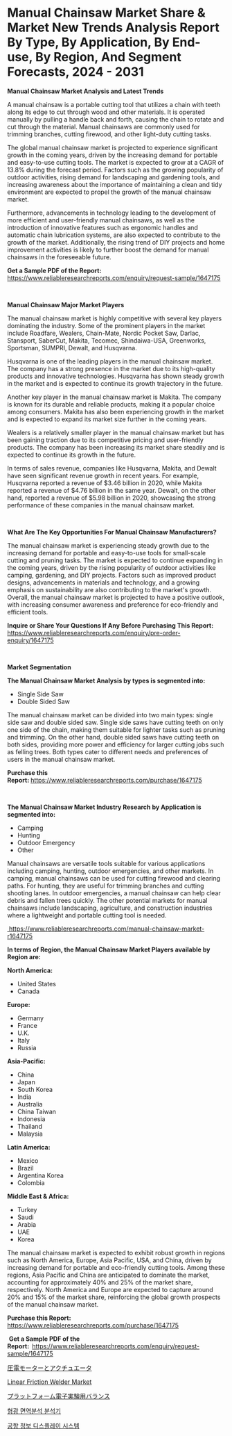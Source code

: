<p><h1>Manual Chainsaw Market Share & Market New Trends Analysis Report By Type, By Application, By End-use, By Region, And Segment Forecasts, 2024 - 2031</h1></p><p><strong>Manual Chainsaw Market Analysis and Latest Trends</strong></p>
<p><p>A manual chainsaw is a portable cutting tool that utilizes a chain with teeth along its edge to cut through wood and other materials. It is operated manually by pulling a handle back and forth, causing the chain to rotate and cut through the material. Manual chainsaws are commonly used for trimming branches, cutting firewood, and other light-duty cutting tasks.</p><p>The global manual chainsaw market is projected to experience significant growth in the coming years, driven by the increasing demand for portable and easy-to-use cutting tools. The market is expected to grow at a CAGR of 13.8% during the forecast period. Factors such as the growing popularity of outdoor activities, rising demand for landscaping and gardening tools, and increasing awareness about the importance of maintaining a clean and tidy environment are expected to propel the growth of the manual chainsaw market.</p><p>Furthermore, advancements in technology leading to the development of more efficient and user-friendly manual chainsaws, as well as the introduction of innovative features such as ergonomic handles and automatic chain lubrication systems, are also expected to contribute to the growth of the market. Additionally, the rising trend of DIY projects and home improvement activities is likely to further boost the demand for manual chainsaws in the foreseeable future.</p></p>
<p><strong>Get a Sample PDF of the Report:&nbsp;</strong> <a href="https://www.reliableresearchreports.com/enquiry/request-sample/1647175">https://www.reliableresearchreports.com/enquiry/request-sample/1647175</a></p>
<p>&nbsp;</p>
<p><strong>Manual Chainsaw Major Market Players</strong></p>
<p><p>The manual chainsaw market is highly competitive with several key players dominating the industry. Some of the prominent players in the market include Roadfare, Wealers, Chain-Mate, Nordic Pocket Saw, Darlac, Stansport, SaberCut, Makita, Tecomec, Shindaiwa-USA, Greenworks, Sportsman, SUMPRI, Dewalt, and Husqvarna.</p><p>Husqvarna is one of the leading players in the manual chainsaw market. The company has a strong presence in the market due to its high-quality products and innovative technologies. Husqvarna has shown steady growth in the market and is expected to continue its growth trajectory in the future.</p><p>Another key player in the manual chainsaw market is Makita. The company is known for its durable and reliable products, making it a popular choice among consumers. Makita has also been experiencing growth in the market and is expected to expand its market size further in the coming years.</p><p>Wealers is a relatively smaller player in the manual chainsaw market but has been gaining traction due to its competitive pricing and user-friendly products. The company has been increasing its market share steadily and is expected to continue its growth in the future.</p><p>In terms of sales revenue, companies like Husqvarna, Makita, and Dewalt have seen significant revenue growth in recent years. For example, Husqvarna reported a revenue of $3.46 billion in 2020, while Makita reported a revenue of $4.76 billion in the same year. Dewalt, on the other hand, reported a revenue of $5.98 billion in 2020, showcasing the strong performance of these companies in the manual chainsaw market.</p></p>
<p>&nbsp;</p>
<p><strong>What Are The Key Opportunities For Manual Chainsaw Manufacturers?</strong></p>
<p><p>The manual chainsaw market is experiencing steady growth due to the increasing demand for portable and easy-to-use tools for small-scale cutting and pruning tasks. The market is expected to continue expanding in the coming years, driven by the rising popularity of outdoor activities like camping, gardening, and DIY projects. Factors such as improved product designs, advancements in materials and technology, and a growing emphasis on sustainability are also contributing to the market's growth. Overall, the manual chainsaw market is projected to have a positive outlook, with increasing consumer awareness and preference for eco-friendly and efficient tools.</p></p>
<p><strong>Inquire or Share Your Questions If Any Before Purchasing This Report:</strong> <a href="https://www.reliableresearchreports.com/enquiry/pre-order-enquiry/1647175">https://www.reliableresearchreports.com/enquiry/pre-order-enquiry/1647175</a></p>
<p>&nbsp;</p>
<p><strong>Market Segmentation</strong></p>
<p><strong>The Manual Chainsaw Market Analysis by types is segmented into:</strong></p>
<p><ul><li>Single Side Saw</li><li>Double Sided Saw</li></ul></p>
<p><p>The manual chainsaw market can be divided into two main types: single side saw and double sided saw. Single side saws have cutting teeth on only one side of the chain, making them suitable for lighter tasks such as pruning and trimming. On the other hand, double sided saws have cutting teeth on both sides, providing more power and efficiency for larger cutting jobs such as felling trees. Both types cater to different needs and preferences of users in the manual chainsaw market.</p></p>
<p><strong>Purchase this Report:&nbsp;</strong><a href="https://www.reliableresearchreports.com/purchase/1647175">https://www.reliableresearchreports.com/purchase/1647175</a></p>
<p>&nbsp;</p>
<p><strong>The Manual Chainsaw Market Industry Research by Application is segmented into:</strong></p>
<p><ul><li>Camping</li><li>Hunting</li><li>Outdoor Emergency</li><li>Other</li></ul></p>
<p><p>Manual chainsaws are versatile tools suitable for various applications including camping, hunting, outdoor emergencies, and other markets. In camping, manual chainsaws can be used for cutting firewood and clearing paths. For hunting, they are useful for trimming branches and cutting shooting lanes. In outdoor emergencies, a manual chainsaw can help clear debris and fallen trees quickly. The other potential markets for manual chainsaws include landscaping, agriculture, and construction industries where a lightweight and portable cutting tool is needed.</p></p>
<p><a href="https://www.reliableresearchreports.com/manual-chainsaw-market-r1647175">&nbsp;https://www.reliableresearchreports.com/manual-chainsaw-market-r1647175</a></p>
<p><strong>In terms of Region, the Manual Chainsaw Market Players available by Region are:</strong></p>
<p>
    <p> <strong> North America: </strong>
        <ul>
            <li>United States</li>
            <li>Canada</li>
        </ul>
        </p> 
    <p> <strong> Europe: </strong>
        <ul>
            <li>Germany</li>
            <li>France</li>
            <li>U.K.</li>
            <li>Italy</li>
            <li>Russia</li>
        </ul>
        </p> 
    <p> <strong> Asia-Pacific: </strong>
        <ul>
            <li>China</li>
            <li>Japan</li>
            <li>South Korea</li>
            <li>India</li>
            <li>Australia</li>
            <li>China Taiwan</li>
            <li>Indonesia</li>
            <li>Thailand</li>
            <li>Malaysia</li>
        </ul>
        </p> 
    <p> <strong> Latin America: </strong>
        <ul>
            <li>Mexico</li>
            <li>Brazil</li>
            <li>Argentina Korea</li>
            <li>Colombia</li>
        </ul>
        </p> 
    <p> <strong> Middle East & Africa: </strong>
        <ul>
            <li>Turkey</li>
            <li>Saudi</li>
            <li>Arabia</li>
            <li>UAE</li>
            <li>Korea</li>
        </ul>
    </p>
    </p>
<p><p>The manual chainsaw market is expected to exhibit robust growth in regions such as North America, Europe, Asia Pacific, USA, and China, driven by increasing demand for portable and eco-friendly cutting tools. Among these regions, Asia Pacific and China are anticipated to dominate the market, accounting for approximately 40% and 25% of the market share, respectively. North America and Europe are expected to capture around 20% and 15% of the market share, reinforcing the global growth prospects of the manual chainsaw market.</p></p>
<p><strong>Purchase this Report: </strong><a href="https://www.reliableresearchreports.com/purchase/1647175">https://www.reliableresearchreports.com/purchase/1647175</a></p>
<p>&nbsp;<strong>Get a Sample PDF of the Report:&nbsp;&nbsp;</strong><a href="https://www.reliableresearchreports.com/enquiry/request-sample/1647175">https://www.reliableresearchreports.com/enquiry/request-sample/1647175</a></p>
<p><strong></strong></p>
<p><p><a href="https://github.com/gfggqjbfys368009/Market-Research-Report-List-2/blob/main/9450297158915.md">圧電モーターとアクチュエータ</a></p><p><a href="https://github.com/nandosuryapratama/Market-Research-Report-List-1/blob/main/linear-friction-welder-market.md">Linear Friction Welder Market</a></p><p><a href="https://github.com/vlcostes/Market-Research-Report-List-2/blob/main/1437609158916.md">プラットフォーム電子実験用バランス</a></p><p><a href="https://github.com/Elenrrera7685/Market-Research-Report-List-2/blob/main/8014992170468.md">형광 면역분석 분석기</a></p><p><a href="https://github.com/vsn7qpua81q/Market-Research-Report-List-2/blob/main/9178831170467.md">공항 정보 디스플레이 시스템</a></p></p>